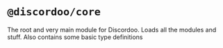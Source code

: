 # `@discordoo/core`
The root and very main module for Discordoo. Loads all the modules and stuff.
Also contains some basic type definitions